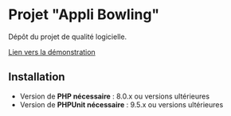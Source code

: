 # Projet "Appli Bowling"

Dépôt du projet de qualité logicielle.

[Lien vers la démonstration](http://qualite-logicielle.alwaysdata.net/)

## Installation
* Version de **PHP nécessaire** : 8.0.x ou versions ultérieures
* Version de **PHPUnit nécessaire** : 9.5.x ou versions ultérieures